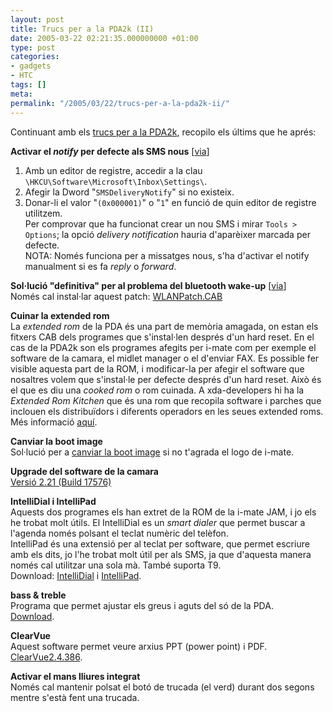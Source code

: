 ```yaml
---
layout: post
title: Trucs per a la PDA2k (II)
date: 2005-03-22 02:21:35.000000000 +01:00
type: post
categories:
- gadgets
- HTC
tags: []
meta:
permalink: "/2005/03/22/trucs-per-a-la-pda2k-ii/"
---
```

Continuant amb els [trucs per a la PDA2k](/blog/2004/11/26/trucs-per-a-la-pda2k/), recopilo els últims que he aprés:

**Activar el _notify_ per defecte als SMS nous** [[via](http://wiki.xda-developers.com/index.php?pagename=BA_Hacks)]  
1) Amb un editor de registre, accedir a la clau `\HKCU\Software\Microsoft\Inbox\Settings\`.  
2) Afegir la Dword "`SMSDeliveryNotify`" si no existeix.  
3) Donar-li el valor "`(0x000001)`" o "`1`" en funció de quin editor de registre utilitzem.  
Per comprovar que ha funcionat crear un nou SMS i mirar `Tools > Options`; la opció _delivery notification_ hauria d'aparèixer marcada per defecte.  
NOTA: Només funciona per a missatges nous, s'ha d'activar el notify manualment si es fa _reply_ o _forward_.

**Sol·lució "definitiva" per al problema del bluetooth wake-up** [[via](http://forum.xda-developers.com/viewtopic.php?t=17456)]  
Només cal instal·lar aquest patch: [WLANPatch.CAB](ftp://xda:xda@ftp.xda-developers.com/BlueAngel/Extended_ROM_Kitchen_1_3X/Cabs/Patch/WLANPatch.CAB)

**Cuinar la extended rom**  
La _extended rom_ de la PDA és una part de memòria amagada, on estan els fitxers CAB dels programes que s'instal·len després d'un hard reset. En el cas de la PDA2k son els programes afegits per i-mate com per exemple el software de la camara, el midlet manager o el d'enviar FAX. Es possible fer visible aquesta part de la ROM, i modificar-la per afegir el software que nosaltres volem que s'instal·le per defecte després d'un hard reset. Això és el que es diu una _cooked rom_ o rom cuinada. A xda-developers hi ha la _Extended Rom Kitchen_ que és una rom que recopila software i parches que inclouen els distribuïdors i diferents operadors en les seues extended roms. Més informació [aquí](http://forum.xda-developers.com/viewtopic.php?t=16137).

**Canviar la boot image**  
Sol·lució per a [canviar la boot image](http://forum.xda-developers.com/viewtopic.php?t=12898) si no t'agrada el logo de i-mate.

**Upgrade del software de la camara**  
[Versió 2.21 (Build 17576)](ftp://xda:xda@ftp.xda-developers.com/BlueAngel/Extended_ROM_Kitchen_1_22/Cabs/Patch/Camera_Patch_10080401.sa.CAB)

**IntelliDial i IntelliPad**  
Aquests dos programes els han extret de la ROM de la i-mate JAM, i jo els he trobat molt útils. El IntelliDial es un _smart dialer_ que permet buscar a l'agenda només polsant el teclat numèric del telèfon.  
IntelliPad és una extensió per al teclat per software, que permet escriure amb els dits, jo l'he trobat molt útil per als SMS, ja que d'aquesta manera només cal utilitzar una sola mà. També suporta T9.  
Download: [IntelliDial](ftp://xda:xda@ftp.xda-developers.com/BlueAngel/Various%20CAB%20upgrades%20and%20progs/SmartDialler/SmartDialing_WWE_RC11.CAB) i [IntelliPad](ftp://xda:xda@ftp.xda-developers.com/BlueAngel/Various%20CAB%20upgrades%20and%20progs/Intellipad/IntelliPad_WWE_B10.CAB).

**bass & treble**  
Programa que permet ajustar els greus i aguts del só de la PDA.  
[Download](ftp://xda:xda@ftp.xda-developers.com/BlueAngel/Various%20CAB%20upgrades%20and%20progs/bass&treble/dsp_en.cab).

**ClearVue**  
Aquest software permet veure arxius PPT (power point) i PDF. [ClearVue2.4.386](ftp://xda:xda@ftp.xda-developers.com/BlueAngel/CAB_Files/ClearVue/ClearVue2.4.386_WWE.CAB).

**Activar el mans lliures integrat**  
Només cal mantenir polsat el botó de trucada (el verd) durant dos segons mentre s'està fent una trucada.

